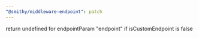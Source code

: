 ```yaml
---
"@smithy/middleware-endpoint": patch
---
```


return undefined for endpointParam "endpoint" if isCustomEndpoint is false
